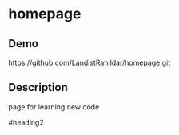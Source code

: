 # homepage

##  Demo
https://github.com/LandistRahildar/homepage.git

## Description
page for learning new code

#heading2